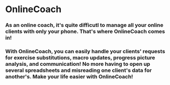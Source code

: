 # OnlineCoach

### As an online coach, it's quite difficutl to manage all your online clients with only your phone. That's where OnlineCoach comes in!

### With OnlineCoach, you can easily handle your clients' requests for exercise substitutions, macro updates, progress picture analysis, and communication! No more having to open up several spreadsheets and misreading one client's data for another's. Make your life easier with OnlineCoach!

